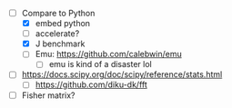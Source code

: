 - [ ] Compare to Python
  - [x] embed python
  - [ ] accelerate?
  - [x] J benchmark
  - [ ] Emu: https://github.com/calebwin/emu
    - [ ] emu is kind of a disaster lol
- [ ] https://docs.scipy.org/doc/scipy/reference/stats.html
  - [ ] https://github.com/diku-dk/fft
- [ ] Fisher matrix?
